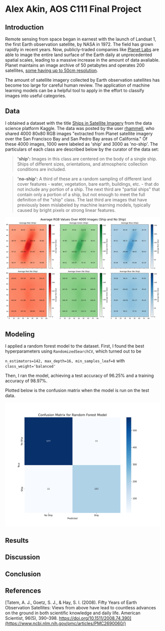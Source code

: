 
# Alex Akin, AOS C111 Final Project

## Introduction

Remote sensing from space began in earnest with the launch of Landsat 1, the first Earth observation satellite, by NASA in 1972. The field has grown rapidly in recent years. Now, publicly-traded companies like [Planet Labs](https://www.planet.com/) are able to image the entire land surface of the Earth daily at unprecedented spatial scales, leading to a massive increase in the amount of data avaliable. Planet maintains an image archive of 50 petabytes and operates 200 satellites, [some having up to 50cm resolution](https://www.planet.com/products/hi-res-monitoring/). 

The amount of satellite imagery collected by Earth observation satellites has become too large for careful human review. The application of machine learning models can be a helpful tool to apply in the effort to classify images into useful categories.

## Data

I obtained a dataset with the title [Ships in Satellite Imagery](https://www.kaggle.com/datasets/rhammell/ships-in-satellite-imagery) from the data science platform Kaggle. The data was posted by the user [rhammell](https://www.kaggle.com/rhammell), who shared 4000 80x80 RGB images "extracted from Planet satellite imagery over the San Francisco Bay and San Pedro Bay areas of California." Of these 4000 images, 1000 were labeled as 'ship' and 3000 as 'no-ship'. The particulars of each class are described below by the curator of the data set:

> **'ship':** Images in this class are centered on the body of a single ship. Ships of different sizes, orientations, and atmospheric collection conditions are included. 

> **'no-ship':** A third of these are a random sampling of different land cover features - water, vegetation, bare earth, buildings, etc. - that do not include any portion of a ship. The next third are "partial ships" that contain only a portion of a ship, but not enough to meet the full definition of the "ship" class. The last third are images that have previously been mislabeled by machine learning models, typically caused by bright pixels or strong linear features.

![RGB](https://raw.githubusercontent.com/dunesage/dunesage.github.io/main/Images/rgb_ships.png)

## Modeling

I applied a random forest model to the dataset. First, I found the best hyperparameters using `RandomizedSearchCV`, which turned out to be 

`n_estimators=142, max_depth=16, min_samples_leaf=8` with `class_weight='balanced'`

Then, I ran the model, achieving a test accuracy of 96.25% and a training accuracy of 98.97%.

Plotted below is the confusion matrix when the model is run on the test data.

![Confusion Matrix](https://raw.githubusercontent.com/dunesage/dunesage.github.io/main/Images/confusion_matrix.png)



## Results

## Discussion

## Conclusion

## References

[Tatem, A. J., Goetz, S. J., & Hay, S. I. (2008). Fifty Years of Earth Observation Satellites: Views from above have lead to countless advances on the ground in both scientific knowledge and daily life. American Scientist, 96(5), 390–398. https://doi.org/10.1511/2008.74.390](https://www.ncbi.nlm.nih.gov/pmc/articles/PMC2690060/)

